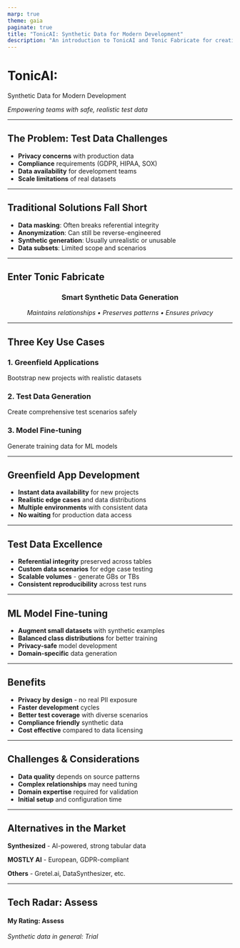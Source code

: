 ```yaml
---
marp: true
theme: gaia
paginate: true
title: "TonicAI: Synthetic Data for Modern Development"
description: "An introduction to TonicAI and Tonic Fabricate for creating test databases, test data, and fine-tuning models."
---
```


# TonicAI:  
Synthetic Data for Modern Development

*Empowering teams with safe, realistic test data*

---

## The Problem: Test Data Challenges

- **Privacy concerns** with production data
- **Compliance** requirements (GDPR, HIPAA, SOX)
- **Data availability** for development teams
- **Scale limitations** of real datasets

---

## Traditional Solutions Fall Short

- **Data masking**: Often breaks referential integrity
- **Anonymization**: Can still be reverse-engineered  
- **Synthetic generation**: Usually unrealistic or unusable
- **Data subsets**: Limited scope and scenarios

---

## Enter Tonic Fabricate

<div style="text-align: center;">

### Smart Synthetic Data Generation

*Maintains relationships • Preserves patterns • Ensures privacy*

</div>

---

## Three Key Use Cases

### 1. **Greenfield Applications**
Bootstrap new projects with realistic datasets

### 2. **Test Data Generation** 
Create comprehensive test scenarios safely

### 3. **Model Fine-tuning**
Generate training data for ML models

---

## Greenfield App Development

- **Instant data availability** for new projects
- **Realistic edge cases** and data distributions
- **Multiple environments** with consistent data
- **No waiting** for production data access

---

## Test Data Excellence

- **Referential integrity** preserved across tables
- **Custom data scenarios** for edge case testing
- **Scalable volumes** - generate GBs or TBs
- **Consistent reproducibility** across test runs

---

## ML Model Fine-tuning

- **Augment small datasets** with synthetic examples
- **Balanced class distributions** for better training
- **Privacy-safe** model development
- **Domain-specific** data generation

---

## Benefits

- **Privacy by design** - no real PII exposure
- **Faster development** cycles
- **Better test coverage** with diverse scenarios
- **Compliance friendly** synthetic data
- **Cost effective** compared to data licensing

---

## Challenges & Considerations

- **Data quality** depends on source patterns
- **Complex relationships** may need tuning
- **Domain expertise** required for validation
- **Initial setup** and configuration time

---

## Alternatives in the Market

**Synthesized** - AI-powered, strong tabular data

**MOSTLY AI** - European, GDPR-compliant

**Others** - Gretel.ai, DataSynthesizer, etc.

---

## Tech Radar: Assess

#### My Rating: Assess

*Synthetic data in general: Trial*
